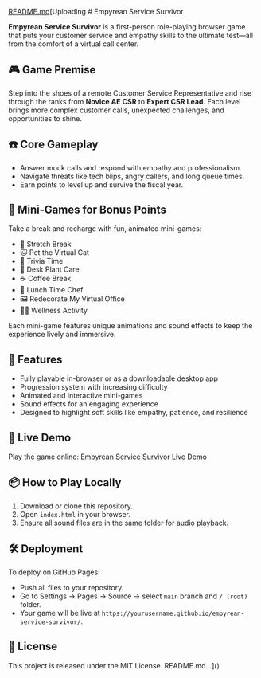 [README.md](https://github.com/user-attachments/files/21218078/README.md)[Uploading # Empyrean Service Survivor

**Empyrean Service Survivor** is a first-person role-playing browser game that puts your customer service and empathy skills to the ultimate test—all from the comfort of a virtual call center.

## 🎮 Game Premise
Step into the shoes of a remote Customer Service Representative and rise through the ranks from **Novice AE CSR** to **Expert CSR Lead**. Each level brings more complex customer calls, unexpected challenges, and opportunities to shine.

## ☎️ Core Gameplay
- Answer mock calls and respond with empathy and professionalism.
- Navigate threats like tech blips, angry callers, and long queue times.
- Earn points to level up and survive the fiscal year.

## 🎯 Mini-Games for Bonus Points
Take a break and recharge with fun, animated mini-games:
- 🧘 Stretch Break
- 🐱 Pet the Virtual Cat
- 🧠 Trivia Time
- 🌱 Desk Plant Care
- ☕ Coffee Break
- 🍳 Lunch Time Chef
- 🖼️ Redecorate My Virtual Office
- 🧘‍♀️ Wellness Activity

Each mini-game features unique animations and sound effects to keep the experience lively and immersive.

## 🌟 Features
- Fully playable in-browser or as a downloadable desktop app
- Progression system with increasing difficulty
- Animated and interactive mini-games
- Sound effects for an engaging experience
- Designed to highlight soft skills like empathy, patience, and resilience

## 🚀 Live Demo
Play the game online: [Empyrean Service Survivor Live Demo](https://yourusername.github.io/empyrean-service-survivor/)

## 📦 How to Play Locally
1. Download or clone this repository.
2. Open `index.html` in your browser.
3. Ensure all sound files are in the same folder for audio playback.

## 🛠️ Deployment
To deploy on GitHub Pages:
- Push all files to your repository.
- Go to Settings → Pages → Source → select `main` branch and `/ (root)` folder.
- Your game will be live at `https://yourusername.github.io/empyrean-service-survivor/`.

## 🧾 License
This project is released under the MIT License.
README.md…]()
